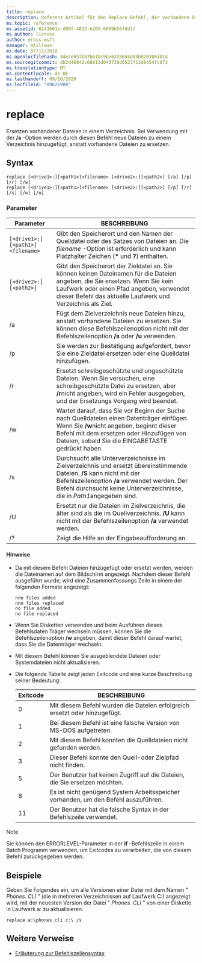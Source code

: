 ```yaml
---
title: replace
description: Referenz Artikel für den Replace-Befehl, der vorhandene Dateien ersetzen oder neue Dateien zu einem Verzeichnis hinzufügen kann.
ms.topic: reference
ms.assetid: 6143661e-d90f-4812-b265-6669b567dd1f
ms.author: lizross
author: eross-msft
manager: mtillman
ms.date: 07/11/2018
ms.openlocfilehash: 44ece657b87b61bc9be6333644d05b8201061014
ms.sourcegitcommit: db2d46842c68813d043738d6523f13d8454fc972
ms.translationtype: MT
ms.contentlocale: de-DE
ms.lasthandoff: 09/10/2020
ms.locfileid: "89626988"
---
```

# <a name="replace"></a>replace

Ersetzen vorhandener Dateien in einem Verzeichnis. Bei Verwendung mit der **/a** -Option werden durch diesen Befehl neue Dateien zu einem Verzeichnis hinzugefügt, anstatt vorhandene Dateien zu ersetzen.

## <a name="syntax"></a>Syntax

```
replace [<drive1>:][<path1>]<filename> [<drive2>:][<path2>] [/a] [/p] [/r] [/w]
replace [<drive1>:][<path1>]<filename> [<drive2>:][<path2>] [/p] [/r] [/s] [/w] [/u]
```

### <a name="parameters"></a>Parameter

| Parameter | BESCHREIBUNG |
|--|--|
| `[<drive1>:][<path1>]<filename>` | Gibt den Speicherort und den Namen der Quelldatei oder des Satzes von Dateien an. Die *filename* -Option ist erforderlich und kann Platzhalter Zeichen (**&#42;** und **?**) enthalten. |
| `[<drive2>:][<path2>]` | Gibt den Speicherort der Zieldatei an. Sie können keinen Dateinamen für die Dateien angeben, die Sie ersetzen. Wenn Sie kein Laufwerk oder einen Pfad angeben, verwendet dieser Befehl das aktuelle Laufwerk und Verzeichnis als Ziel. |
| /a | Fügt dem Zielverzeichnis neue Dateien hinzu, anstatt vorhandene Dateien zu ersetzen. Sie können diese Befehlszeilenoption nicht mit der Befehlszeilenoption **/s** oder **/u** verwenden. |
| /p | Sie werden zur Bestätigung aufgefordert, bevor Sie eine Zieldatei ersetzen oder eine Quelldatei hinzufügen. |
| /r | Ersetzt schreibgeschützte und ungeschützte Dateien. Wenn Sie versuchen, eine schreibgeschützte Datei zu ersetzen, aber **/r**nicht angeben, wird ein Fehler ausgegeben, und der Ersetzungs Vorgang wird beendet. |
| /w | Wartet darauf, dass Sie vor Beginn der Suche nach Quelldateien einen Datenträger einfügen. Wenn Sie **/w**nicht angeben, beginnt dieser Befehl mit dem ersetzen oder Hinzufügen von Dateien, sobald Sie die EINGABETASTE gedrückt haben. |
| /s | Durchsucht alle Unterverzeichnisse im Zielverzeichnis und ersetzt übereinstimmende Dateien. **/S** kann nicht mit der Befehlszeilenoption **/a** verwendet werden. Der Befehl durchsucht keine Unterverzeichnisse, die in *Path1*angegeben sind. |
| /U | Ersetzt nur die Dateien im Zielverzeichnis, die älter sind als die im Quellverzeichnis. **/U** kann nicht mit der Befehlszeilenoption **/a** verwendet werden. |
| /? | Zeigt die Hilfe an der Eingabeaufforderung an. |

#### <a name="remarks"></a>Hinweise

- Da mit diesem Befehl Dateien hinzugefügt oder ersetzt werden, werden die Dateinamen auf dem Bildschirm angezeigt. Nachdem dieser Befehl ausgeführt wurde, wird eine Zusammenfassungs Zeile in einem der folgenden Formate angezeigt:

  ```
  nnn files added
  nnn files replaced
  no file added
  no file replaced
  ```

- Wenn Sie Disketten verwenden und beim Ausführen dieses Befehlsdaten Träger wechseln müssen, können Sie die Befehlszeilenoption **/w** angeben, damit dieser Befehl darauf wartet, dass Sie die Datenträger wechseln.

- Mit diesem Befehl können Sie ausgeblendete Dateien oder Systemdateien nicht aktualisieren.

- Die folgende Tabelle zeigt jeden Exitcode und eine kurze Beschreibung seiner Bedeutung:

  | Exitcode | BESCHREIBUNG |
  |--|--|
  | 0 | Mit diesem Befehl wurden die Dateien erfolgreich ersetzt oder hinzugefügt. |
  | 1 | Bei diesem Befehl ist eine falsche Version von MS-DOS aufgetreten. |
  | 2 | Mit diesem Befehl konnten die Quelldateien nicht gefunden werden. |
  | 3 | Dieser Befehl konnte den Quell-oder Zielpfad nicht finden. |
  | 5 | Der Benutzer hat keinen Zugriff auf die Dateien, die Sie ersetzen möchten. |
  | 8 | Es ist nicht genügend System Arbeitsspeicher vorhanden, um den Befehl auszuführen. |
  | 11 | Der Benutzer hat die falsche Syntax in der Befehlszeile verwendet. |

> [!NOTE]
> Sie können den ERRORLEVEL-Parameter in der **if** -Befehlszeile in einem Batch Programm verwenden, um Exitcodes zu verarbeiten, die von diesem Befehl zurückgegeben werden.

## <a name="examples"></a>Beispiele

Geben Sie Folgendes ein, um alle Versionen einer Datei mit dem Namen " *Phones. CLI* " (die in mehreren Verzeichnissen auf Laufwerk C:) angezeigt wird, mit der neuesten Version der Datei " *Phones. CLI* " von einer Diskette in Laufwerk a: zu aktualisieren:

```
replace a:\phones.cli c:\ /s
```

## <a name="additional-references"></a>Weitere Verweise

- [Erläuterung zur Befehlszeilensyntax](command-line-syntax-key.md)
